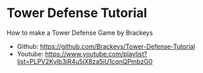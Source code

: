 # Tower Defense Tutorial

How to make a Tower Defense Game by Brackeys

 - Github: https://github.com/Brackeys/Tower-Defense-Tutorial
 - Youtube: https://www.youtube.com/playlist?list=PLPV2KyIb3jR4u5jX8za5iU1cqnQPmbzG0
